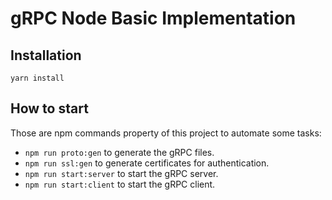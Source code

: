 # gRPC Node Basic Implementation

## Installation

```shell
yarn install
```

## How to start

Those are npm commands property of this project to automate some tasks:

* `npm run proto:gen` to generate the gRPC files.
* `npm run ssl:gen` to generate certificates for authentication.
* `npm run start:server` to start the gRPC server. 
* `npm run start:client` to start the gRPC client. 